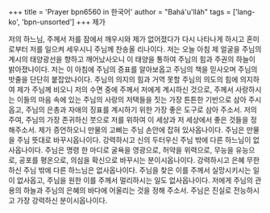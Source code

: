+++
title = 'Prayer bpn6560 in 한국어'
author = "Bahá'u'lláh"
tags = ['lang-ko', 'bpn-unsorted']
+++
제가

저의 하느님, 주께서 저를 잠에서 깨우시와 제가 없어졌다가 다시 나타나게 하시고 혼미로부터 저를 일으켜 세우시니 주님께 찬송올 리나이다. 저는 오늘 아침 제 얼굴을 주님의 계시의 태양광선을 향하고 깨어났사오니 이 태양을 통하여 주님의 힘과 주권의 하늘이 밝아졌나이다. 저는 이 아침에 주님의 증표를 알아보옵고 주님의 책을 믿사오며 주님의 밧줄을 단단히 붙잡았나이다.
주님의 의지의 힘과 거역 못할 주님의 의도의 힘에 의지하여 제가 주님께 비오니 저의 수면 중에 주께서 저에게 계시하신 것으로, 주께서 사랑하시는 이들의 마음 속에 있는 주님의 사랑의 저택들을 짓는 가장 튼튼한 기반으로 삼아 주시옵고, 주님의 은총과 자애의 징표를 계시하기 위한 가장 좋은 도구로 삼아 주소서.
저의 주여, 주님의 가장 존귀하신 붓으로 저를 위하여 이 세상과 저 세상에서 좋은 것들을 정해주소서. 제가 증언하오니 만물의 고삐는 주님 손안에 잡혀 있사옵나이다. 주님은 만물을 주님 뜻대로 바꾸시옵나이다. 강력하시고 신의 두터우신 주님 밖에 다른 하느님이 없사옵나이다.
주님은 명령 한 마디로 굴욕을 영광으로, 허약을 위력으로, 무능을 유능으로, 공포를 평온으로, 의심을 확신으로 바꾸시는 분이시옵나이다. 강력하시고 은혜 무한하신 주님 밖에 다른 하느님은 없사옵나이다.
주님을 찾은 이를 주께서 실망시키시는 일이 없사옵고, 주님을 원한 이를 주께서 멀리하시는 일도 없사옵나이다. 저에게 주님의 관용의 하늘과 주님의 은혜의 바다에 어울리는 것을 정해 주소서. 주님은 진실로 전능하시고 가장 강력하신 분이시옵나이다.
